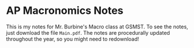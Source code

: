 # AP Macronomics Notes

This is my notes for Mr. Burbine's Macro class at GSMST. To see the notes, just download the file `Main.pdf`. The notes are procedurally updated throughout the year, so you might need to redownload!
